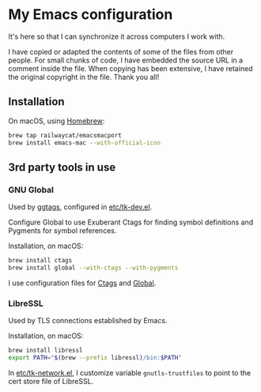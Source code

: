 # My Emacs configuration

It's here so that I can synchronize it across computers I work with.

I have copied or adapted the contents of some of the files from other
people. For small chunks of code, I have embedded the source URL in a
comment inside the file. When copying has been extensive, I have
retained the original copyright in the file. Thank you all!

## Installation

On macOS, using [Homebrew]:

``` bash
brew tap railwaycat/emacsmacport
brew install emacs-mac --with-official-icon
```

## 3rd party tools in use

### GNU Global

Used by [ggtags], configured in [etc/tk-dev.el][etc-tk-dev.el].

Configure Global to use Exuberant Ctags for finding symbol definitions
and Pygments for symbol references.

Installation, on macOS:

``` bash
brew install ctags
brew install global --with-ctags --with-pygments
```

I use configuration files for [Ctags][conf-ctags] and
[Global][conf-globalrc].

### LibreSSL

Used by TLS connections established by Emacs.

Installation, on macOS:

``` bash
brew install libressl
export PATH="$(brew --prefix libressl)/bin:$PATH"
```

In [etc/tk-network.el][etc-tk-network.el], I customize variable
`gnutls-trustfiles` to point to the cert store file of LibreSSL.

[Homebrew]: https://brew.sh/
[conf-ctags]: https://github.com/tkareine/dotfiles/blob/master/.ctags
[conf-globalrc]: https://github.com/tkareine/dotfiles/blob/master/.globalrc
[etc-tk-dev.el]: etc/tk-dev.el
[etc-tk-network.el]: etc/tk-network.el
[ggtags]: https://github.com/leoliu/ggtags
